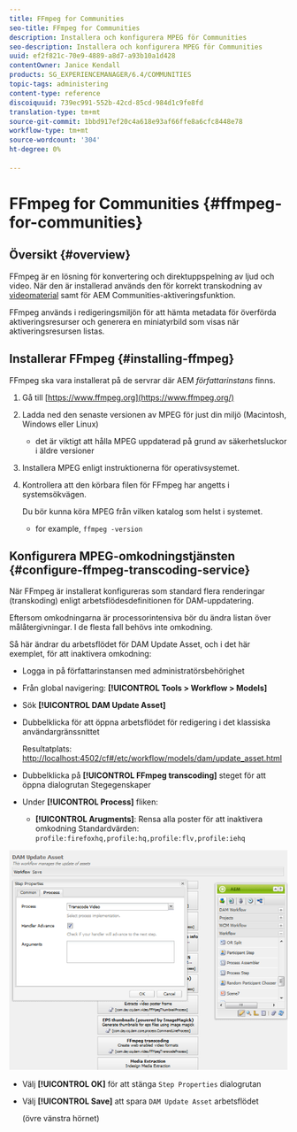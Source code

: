 ```yaml
---
title: FFmpeg for Communities
seo-title: FFmpeg for Communities
description: Installera och konfigurera MPEG för Communities
seo-description: Installera och konfigurera MPEG för Communities
uuid: ef2f821c-70e9-4889-a8d7-a93b10a1d428
contentOwner: Janice Kendall
products: SG_EXPERIENCEMANAGER/6.4/COMMUNITIES
topic-tags: administering
content-type: reference
discoiquuid: 739ec991-552b-42cd-85cd-984d1c9fe8fd
translation-type: tm+mt
source-git-commit: 1bbd917ef20c4a618e93af66ffe8a6cfc8448e78
workflow-type: tm+mt
source-wordcount: '304'
ht-degree: 0%

---
```



# FFmpeg for Communities {#ffmpeg-for-communities}

## Översikt {#overview}

FFmpeg är en lösning för konvertering och direktuppspelning av ljud och video. När den är installerad används den för korrekt transkodning av [videomaterial](../../help/sites-authoring/default-components-foundation.md#video) samt för AEM Communities-aktiveringsfunktion.

FFmpeg används i redigeringsmiljön för att hämta metadata för överförda aktiveringsresurser och generera en miniatyrbild som visas när aktiveringsresursen listas.

## Installerar FFmpeg {#installing-ffmpeg}

FFmpeg ska vara installerat på de servrar där AEM *författarinstans* finns.

1. Gå till [https://www.ffmpeg.org](https://www.ffmpeg.org/)
1. Ladda ned den senaste versionen av MPEG för just din miljö (Macintosh, Windows eller Linux)

   * det är viktigt att hålla MPEG uppdaterad på grund av säkerhetsluckor i äldre versioner

1. Installera MPEG enligt instruktionerna för operativsystemet.

1. Kontrollera att den körbara filen för FFmpeg har angetts i systemsökvägen.

   Du bör kunna köra MPEG från vilken katalog som helst i systemet.

   * for example, `ffmpeg -version`

## Konfigurera MPEG-omkodningstjänsten {#configure-ffmpeg-transcoding-service}

När FFmpeg är installerat konfigureras som standard flera renderingar (transkoding) enligt arbetsflödesdefinitionen för DAM-uppdatering.

Eftersom omkodningarna är processorintensiva bör du ändra listan över målåtergivningar. I de flesta fall behövs inte omkodning.

Så här ändrar du arbetsflödet för DAM Update Asset, och i det här exemplet, för att inaktivera omkodning:

* Logga in på författarinstansen med administratörsbehörighet
* Från global navigering: **[!UICONTROL Tools > Workflow > Models]**
* Sök **[!UICONTROL DAM Update Asset]**
* Dubbelklicka för att öppna arbetsflödet för redigering i det klassiska användargränssnittet

   Resultatplats: [http://localhost:4502/cf#/etc/workflow/models/dam/update_asset.html](http://localhost:4502/cf#/etc/workflow/models/dam/update_asset.html)

* Dubbelklicka på **[!UICONTROL FFmpeg transcoding]** steget för att öppna dialogrutan Stegegenskaper
* Under **[!UICONTROL Process]** fliken:

   * **[!UICONTROL Arugments]**: Rensa alla poster för att inaktivera omkodning Standardvärden: `profile:firefoxhq,profile:hq,profile:flv,profile:iehq`

![chlimage_1-372](assets/chlimage_1-372.png)

* Välj **[!UICONTROL OK]** för att stänga `Step Properties` dialogrutan

* Välj **[!UICONTROL Save]** att spara `DAM Update Asset` arbetsflödet

   (övre vänstra hörnet)

